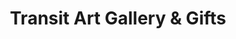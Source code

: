 ---
title: "Transit Art Gallery & Gifts"
url: /oil-city/transit-art-gallery-und-gifts/
shop: Kunst
---